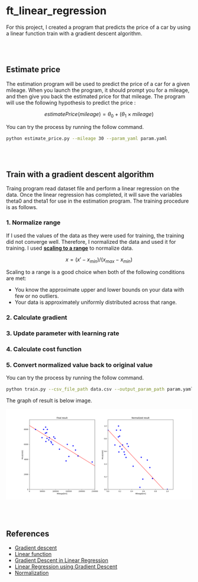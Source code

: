 # ft_linear_regression
For this project, I created a program that predicts the price of a car by using a linear function train with a gradient descent algorithm.

<br></br>

## Estimate price
The estimation program will be used to predict the price of a car for a given mileage.
When you launch the program, it should prompt you for a mileage, and then give you back the estimated price for that mileage. The program will use the following
hypothesis to predict the price :

$$
estimateP rice(mileage) = θ_0 + (θ_1 \times mileage)
$$

You can try the process by running the follow command.

```bash
python estimate_price.py --mileage 30 --param_yaml param.yaml
```

<br></br>

## Train with a gradient descent algorithm
Traing program read dataset file and perform a linear regression on the data.
Once the linear regression has completed, it will save the variables theta0 and theta1 for use in the estimation program.
The training procedure is as follows.

### **1. Normalize range**
If I used the values of the data as they were used for training, the training did not converge well. Therefore, I normalized the data and used it for training. I used [**scaling to a range**](https://developers.google.com/machine-learning/data-prep/transform/normalization#scaling-to-a-range) to normalize data.

$$
x=(x\prime - x_{min})/(x_{max}-x_{min})
$$

Scaling to a range is a good choice when both of the following conditions are met:
- You know the approximate upper and lower bounds on your data with few or no outliers.
 - Your data is approximately uniformly distributed across that range.

### **2. Calculate gradient**

### **3. Update parameter with learning rate**

### **4. Calculate cost function**

### **5. Convert normalized value back to original value**


You can try the process by running the follow command.

```bash
python train.py --csv_file_path data.csv --output_param_path param.yaml
```

The graph of result is below image.

<img src='images/result_graph.png' width='600'>

<br></br>

## References
- [Gradient descent](https://en.wikipedia.org/wiki/Gradient_descent)
- [Linear function](https://en.wikipedia.org/wiki/Linear_function)
- [Gradient Descent in Linear Regression](https://www.analyticsvidhya.com/blog/2021/04/gradient-descent-in-linear-regression/)
- [Linear Regression using Gradient Descent](https://towardsdatascience.com/linear-regression-using-gradient-descent-97a6c8700931)
- [Normalization](https://developers.google.com/machine-learning/data-prep/transform/normalization)
